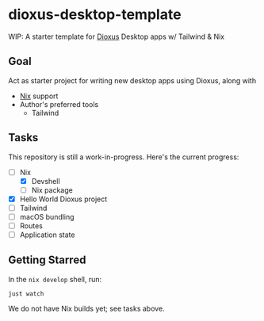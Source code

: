 # dioxus-desktop-template

WIP: A starter template for [Dioxus](https://dioxuslabs.com/) Desktop apps w/ Tailwind & Nix

## Goal

Act as starter project for writing new desktop apps using Dioxus, along with
- [Nix](https://zero-to-nix.com/) support
- Author's preferred tools
  - Tailwind

## Tasks

This repository is still a work-in-progress. Here's the current progress:

- [ ] Nix 
  - [x] Devshell
  - [ ] Nix package
- [x] Hello World Dioxus project
- [ ] Tailwind
- [ ] macOS bundling
- [ ] Routes
- [ ] Application state

## Getting Starred

In the `nix develop` shell, run:

```
just watch
```

We do not have Nix builds yet; see tasks above.
